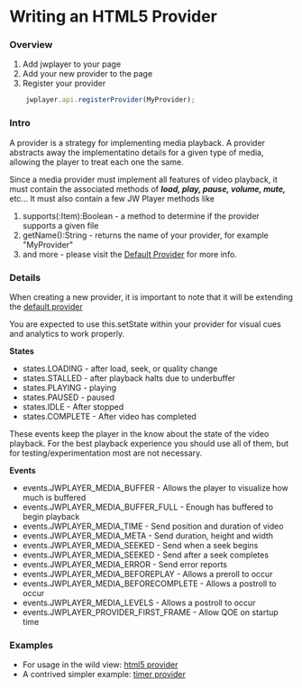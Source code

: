 # Writing an HTML5 Provider

### Overview

1. Add jwplayer to your page
2. Add your new provider to the page
3. Register your provider

```js
    jwplayer.api.registerProvider(MyProvider);
```

### Intro

A provider is a strategy for implementing media playback. A provider abstracts away the implementatino details
for a given type of media, allowing the player to treat each one the same.

Since a media provider must implement all features of video playback, 
it must contain the associated methods of ***load, play, pause, volume, mute,*** etc...
It must also contain a few JW Player methods like 

1. supports(:Item):Boolean - a method to determine if the provider supports a given file
1. getName():String - returns the name of your provider, for example "MyProvider"
1. and more - please visit the [Default Provider](https://github.com/jwplayer/jwplayer/blob/master/src/js/providers/providers.js) for more info.


### Details

When creating a new provider, it is important to note that it will be extending the [default provider](https://github.com/jwplayer/jwplayer/blob/master/src/js/providers/providers.js)

You are expected to use this.setState within your provider for visual cues and analytics to work properly.

**States**
* states.LOADING - after load, seek, or quality change
* states.STALLED - after playback halts due to underbuffer
* states.PLAYING - playing
* states.PAUSED - paused
* states.IDLE - After stopped
* states.COMPLETE - After video has completed

These events keep the player in the know about the state of the video playback. For the 
best playback experience you should use all of them, but for testing/experimentation most
are not necessary.

**Events**
* events.JWPLAYER_MEDIA_BUFFER - Allows the player to visualize how much is buffered
* events.JWPLAYER_MEDIA_BUFFER_FULL - Enough has buffered to begin playback
* events.JWPLAYER_MEDIA_TIME - Send position and duration of video
* events.JWPLAYER_MEDIA_META - Send duration, height and width
* events.JWPLAYER_MEDIA_SEEKED - Send when a seek begins
* events.JWPLAYER_MEDIA_SEEKED - Send after a seek completes
* events.JWPLAYER_MEDIA_ERROR - Send error reports
* events.JWPLAYER_MEDIA_BEFOREPLAY - Allows a preroll to occur
* events.JWPLAYER_MEDIA_BEFORECOMPLETE - Allows a postroll to occur
* events.JWPLAYER_MEDIA_LEVELS - Allows a postroll to occur
* events.JWPLAYER_PROVIDER_FIRST_FRAME - Allow QOE on startup time

### Examples

* For usage in the wild view: [html5 provider](https://github.com/jwplayer/jwplayer/blob/master/src/js/providers/html5.js)
* A contrived simpler example: [timer provider](timer.js)


